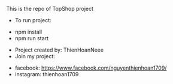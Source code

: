 This is the repo of TopShop project

+ To run project:
 - npm install
 - npm run start
+ Project created by: ThienHoanNeee
+ Join my project:
 - facebook: https://www.facebook.com/nguyenthienhoan1709/
 - instagram: thienhoan1709
